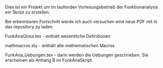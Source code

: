 Dies ist ein Projekt um im laufenden Vorlesungsbetrieb der Funktionanalysis ein Skript zu erstellen.

Bei erkennbaren Fortschritt werde ich auch versuchen eine neue PDF mit in das repository zu laden.

FunkAnaGloss.tex - enthält wesentliche Definitionen

mathmacros.sty - enthält alle mathematischen Macros

FunkAna_Uebungen.tex - darin werden die Uebungen geschrieben. Sie erscheinen als Anhang B im FunkAnaSkript.
